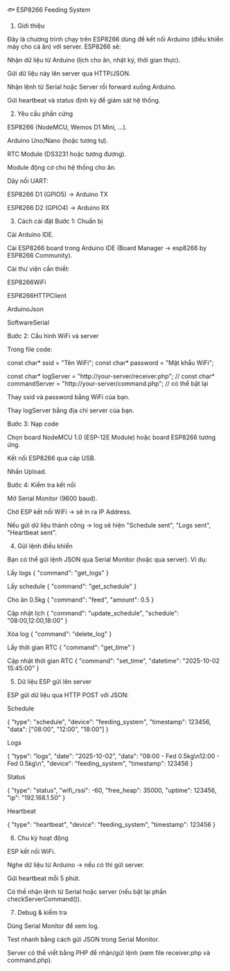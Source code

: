 🐟 ESP8266 Feeding System

1. Giới thiệu

Đây là chương trình chạy trên ESP8266 dùng để kết nối Arduino (điều khiển máy cho cá ăn) với server.
ESP8266 sẽ:

Nhận dữ liệu từ Arduino (lịch cho ăn, nhật ký, thời gian thực).

Gửi dữ liệu này lên server qua HTTP/JSON.

Nhận lệnh từ Serial hoặc Server rồi forward xuống Arduino.

Gửi heartbeat và status định kỳ để giám sát hệ thống.

2. Yêu cầu phần cứng

ESP8266 (NodeMCU, Wemos D1 Mini, …).

Arduino Uno/Nano (hoặc tương tự).

RTC Module (DS3231 hoặc tương đương).

Module động cơ cho hệ thống cho ăn.

Dây nối UART:

ESP8266 D1 (GPIO5) → Arduino TX

ESP8266 D2 (GPIO4) → Arduino RX

3. Cách cài đặt
   Bước 1: Chuẩn bị

Cài Arduino IDE.

Cài ESP8266 board trong Arduino IDE (Board Manager → esp8266 by ESP8266 Community).

Cài thư viện cần thiết:

ESP8266WiFi

ESP8266HTTPClient

ArduinoJson

SoftwareSerial

Bước 2: Cấu hình WiFi và server

Trong file code:

const char* ssid = "Tên WiFi";
const char* password = "Mật khẩu WiFi";

const char* logServer = "http://your-server/receiver.php";
// const char* commandServer = "http://your-server/command.php"; // có thể bật lại

Thay ssid và password bằng WiFi của bạn.

Thay logServer bằng địa chỉ server của bạn.

Bước 3: Nạp code

Chọn board NodeMCU 1.0 (ESP-12E Module) hoặc board ESP8266 tương ứng.

Kết nối ESP8266 qua cáp USB.

Nhấn Upload.

Bước 4: Kiểm tra kết nối

Mở Serial Monitor (9600 baud).

Chờ ESP kết nối WiFi → sẽ in ra IP Address.

Nếu gửi dữ liệu thành công → log sẽ hiện "Schedule sent", "Logs sent", "Heartbeat sent".

4. Gửi lệnh điều khiển

Bạn có thể gửi lệnh JSON qua Serial Monitor (hoặc qua server).
Ví dụ:

Lấy logs
{ "command": "get_logs" }

Lấy schedule
{ "command": "get_schedule" }

Cho ăn 0.5kg
{ "command": "feed", "amount": 0.5 }

Cập nhật lịch
{ "command": "update_schedule", "schedule": "08:00,12:00,18:00" }

Xóa log
{ "command": "delete_log" }

Lấy thời gian RTC
{ "command": "get_time" }

Cập nhật thời gian RTC
{ "command": "set_time", "datetime": "2025-10-02 15:45:00" }

5. Dữ liệu ESP gửi lên server

ESP gửi dữ liệu qua HTTP POST với JSON:

Schedule

{
"type": "schedule",
"device": "feeding_system",
"timestamp": 123456,
"data": ["08:00", "12:00", "18:00"]
}

Logs

{
"type": "logs",
"date": "2025-10-02",
"data": "08:00 - Fed 0.5kg\n12:00 - Fed 0.5kg\n",
"device": "feeding_system",
"timestamp": 123456
}

Status

{
"type": "status",
"wifi_rssi": -60,
"free_heap": 35000,
"uptime": 123456,
"ip": "192.168.1.50"
}

Heartbeat

{
"type": "heartbeat",
"device": "feeding_system",
"timestamp": 123456
}

6. Chu kỳ hoạt động

ESP kết nối WiFi.

Nghe dữ liệu từ Arduino → nếu có thì gửi server.

Gửi heartbeat mỗi 5 phút.

Có thể nhận lệnh từ Serial hoặc server (nếu bật lại phần checkServerCommand()).

7. Debug & kiểm tra

Dùng Serial Monitor để xem log.

Test nhanh bằng cách gửi JSON trong Serial Monitor.

Server có thể viết bằng PHP để nhận/gửi lệnh (xem file receiver.php và command.php).
